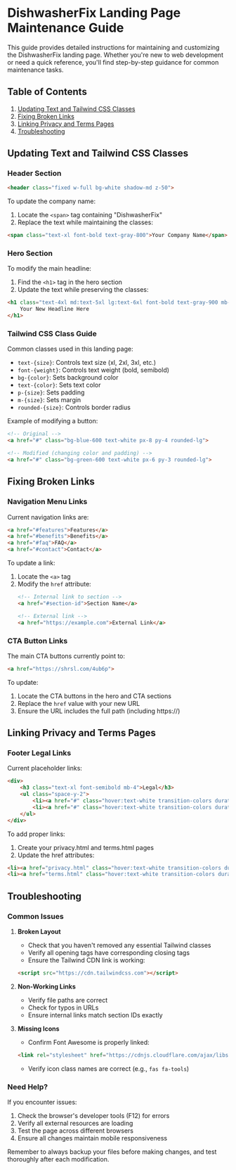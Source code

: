 # DishwasherFix Landing Page Maintenance Guide

This guide provides detailed instructions for maintaining and customizing the DishwasherFix landing page. Whether you're new to web development or need a quick reference, you'll find step-by-step guidance for common maintenance tasks.

## Table of Contents
1. [Updating Text and Tailwind CSS Classes](#updating-text-and-tailwind-css-classes)
2. [Fixing Broken Links](#fixing-broken-links)
3. [Linking Privacy and Terms Pages](#linking-privacy-and-terms-pages)
4. [Troubleshooting](#troubleshooting)

## Updating Text and Tailwind CSS Classes

### Header Section
```html
<header class="fixed w-full bg-white shadow-md z-50">
```
To update the company name:
1. Locate the `<span>` tag containing "DishwasherFix"
2. Replace the text while maintaining the classes:
```html
<span class="text-xl font-bold text-gray-800">Your Company Name</span>
```

### Hero Section
To modify the main headline:
1. Find the `<h1>` tag in the hero section
2. Update the text while preserving the classes:
```html
<h1 class="text-4xl md:text-5xl lg:text-6xl font-bold text-gray-900 mb-6 leading-tight">
    Your New Headline Here
</h1>
```

### Tailwind CSS Class Guide
Common classes used in this landing page:
- `text-{size}`: Controls text size (xl, 2xl, 3xl, etc.)
- `font-{weight}`: Controls text weight (bold, semibold)
- `bg-{color}`: Sets background color
- `text-{color}`: Sets text color
- `p-{size}`: Sets padding
- `m-{size}`: Sets margin
- `rounded-{size}`: Controls border radius

Example of modifying a button:
```html
<!-- Original -->
<a href="#" class="bg-blue-600 text-white px-8 py-4 rounded-lg">

<!-- Modified (changing color and padding) -->
<a href="#" class="bg-green-600 text-white px-6 py-3 rounded-lg">
```

## Fixing Broken Links

### Navigation Menu Links
Current navigation links are:
```html
<a href="#features">Features</a>
<a href="#benefits">Benefits</a>
<a href="#faq">FAQ</a>
<a href="#contact">Contact</a>
```

To update a link:
1. Locate the `<a>` tag
2. Modify the `href` attribute:
   ```html
   <!-- Internal link to section -->
   <a href="#section-id">Section Name</a>
   
   <!-- External link -->
   <a href="https://example.com">External Link</a>
   ```

### CTA Button Links
The main CTA buttons currently point to:
```html
<a href="https://shrsl.com/4ub6p">
```

To update:
1. Locate the CTA buttons in the hero and CTA sections
2. Replace the `href` value with your new URL
3. Ensure the URL includes the full path (including https://)

## Linking Privacy and Terms Pages

### Footer Legal Links
Current placeholder links:
```html
<div>
    <h3 class="text-xl font-semibold mb-4">Legal</h3>
    <ul class="space-y-2">
        <li><a href="#" class="hover:text-white transition-colors duration-300">Privacy Policy</a></li>
        <li><a href="#" class="hover:text-white transition-colors duration-300">Terms of Service</a></li>
    </ul>
</div>
```

To add proper links:
1. Create your privacy.html and terms.html pages
2. Update the href attributes:
```html
<li><a href="privacy.html" class="hover:text-white transition-colors duration-300">Privacy Policy</a></li>
<li><a href="terms.html" class="hover:text-white transition-colors duration-300">Terms of Service</a></li>
```

## Troubleshooting

### Common Issues

1. **Broken Layout**
   - Check that you haven't removed any essential Tailwind classes
   - Verify all opening tags have corresponding closing tags
   - Ensure the Tailwind CDN link is working:
   ```html
   <script src="https://cdn.tailwindcss.com"></script>
   ```

2. **Non-Working Links**
   - Verify file paths are correct
   - Check for typos in URLs
   - Ensure internal links match section IDs exactly

3. **Missing Icons**
   - Confirm Font Awesome is properly linked:
   ```html
   <link rel="stylesheet" href="https://cdnjs.cloudflare.com/ajax/libs/font-awesome/6.0.0/css/all.min.css">
   ```
   - Verify icon class names are correct (e.g., `fas fa-tools`)

### Need Help?
If you encounter issues:
1. Check the browser's developer tools (F12) for errors
2. Verify all external resources are loading
3. Test the page across different browsers
4. Ensure all changes maintain mobile responsiveness

Remember to always backup your files before making changes, and test thoroughly after each modification.